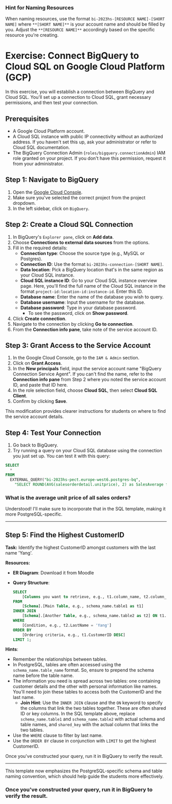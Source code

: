 ### Hint for Naming Resources ###
When naming resources, use the format `bi-2023hs-[RESOURCE NAME]-[SHORT NAME]` where `**[SHORT NAME]**` is your account name and should be filled by you. Adjust the `**[RESOURCE NAME]**` accordingly based on the specific resource you're creating.

# Exercise: Connect BigQuery to Cloud SQL on Google Cloud Platform (GCP)

In this exercise, you will establish a connection between BigQuery and Cloud SQL. You'll set up a connection to Cloud SQL, grant necessary permissions, and then test your connection.

## Prerequisites

- A Google Cloud Platform account.
- A Cloud SQL instance with public IP connectivity without an authorized address. If you haven't set this up, ask your administrator or refer to Cloud SQL documentation.
- The BigQuery Connection Admin (`roles/bigquery.connectionAdmin`) IAM role granted on your project. If you don't have this permission, request it from your administrator.

## Step 1: Navigate to BigQuery

1. Open the [Google Cloud Console](https://console.cloud.google.com/).
2. Make sure you've selected the correct project from the project dropdown.
3. In the left sidebar, click on `BigQuery`.

## Step 2: Create a Cloud SQL Connection

1. In BigQuery's `Explorer pane`, click on **Add data**.
2. Choose **Connections to external data sources** from the options.
3. Fill in the required details:
   - **Connection type**: Choose the source type (e.g., MySQL or Postgres).
   - **Connection ID**: Use the format `bi-2023hs-connection-[SHORT NAME]`.
   - **Data location**: Pick a BigQuery location that's in the same region as your Cloud SQL instance.
   - **Cloud SQL instance ID**: Go to your Cloud SQL instance overview page. Here, you'll find the full name of the Cloud SQL instance in the format `project-id:location-id:instance-id`. Enter this ID.
   - **Database name**: Enter the name of the database you wish to query.
   - **Database username**: Input the username for the database.
   - **Database password**: Type in your database password.
     - To see the password, click on **Show password**.
4. Click **Create connection**.
5. Navigate to the connection by clicking **Go to connection**.
6. From the **Connection info pane**, take note of the service account ID.

## Step 3: Grant Access to the Service Account

1. In the Google Cloud Console, go to the `IAM & Admin` section.
2. Click on **Grant Access**.
3. In the **New principals** field, input the service account name "BigQuery Connection Service Agent". If you can't find the name, refer to the **Connection info pane** from Step 2 where you noted the service account ID, and paste that ID here.
4. In the role selection field, choose **Cloud SQL**, then select **Cloud SQL Client**.
5. Confirm by clicking **Save**.

This modification provides clearer instructions for students on where to find the service account details.

## Step 4: Test Your Connection

1. Go back to BigQuery.
2. Try running a query on your Cloud SQL database using the connection you just set up. You can test it with this query:
```sql
SELECT
  *
FROM
  EXTERNAL_QUERY("bi-2023hs-pect.europe-west6.postgres-bq",
    "SELECT ROUND(AVG(salesorderdetail.unitprice), 2) as SalesAverage from sales.salesorderdetail;");
```

### What is the average unit price of all sales orders?

Understood! I'll make sure to incorporate that in the SQL template, making it more PostgreSQL-specific.

---

## Step 5: Find the Highest CustomerID

**Task:** Identify the highest CustomerID amongst customers with the last name 'Yang'.

**Resources:**
- **ER Diagram**: Download it from Moodle
- **Query Structure**:

   ```sql
   SELECT 
       [Columns you want to retrieve, e.g., t1.column_name, t2.column_name] 
   FROM 
       [Schema].[Main Table, e.g., schema_name.table1 as t1]
   INNER JOIN 
       [Schema].[Another Table, e.g., schema_name.table2 as t2] ON t1.shared_key = t2.shared_key
   WHERE 
       [Condition, e.g., t2.LastName = 'Yang'] 
   ORDER BY 
       [Ordering criteria, e.g., t1.CustomerID DESC] 
   LIMIT 1;
   ```

**Hints**:
- Remember the relationships between tables. 
- In PostgreSQL, tables are often accessed using the `schema_name.table_name` format. So, ensure to prepend the schema name before the table name.
- The information you need is spread across two tables: one containing customer details and the other with personal information like names. You'll need to join these tables to access both the CustomerID and the last name.
    - **Join Hint**: Use the `INNER JOIN` clause and the `ON` keyword to specify the columns that link the two tables together. These are often shared ID or key columns. In the SQL template above, replace `schema_name.table1` and `schema_name.table2` with actual schema and table names, and `shared_key` with the actual column that links the two tables.
- Use the `WHERE` clause to filter by last name.
- Use the `ORDER BY` clause in conjunction with `LIMIT` to get the highest CustomerID.

Once you've constructed your query, run it in BigQuery to verify the result.

---

This template now emphasizes the PostgreSQL-specific schema and table naming convention, which should help guide the students more effectively.

### Once you've constructed your query, run it in BigQuery to verify the result.
